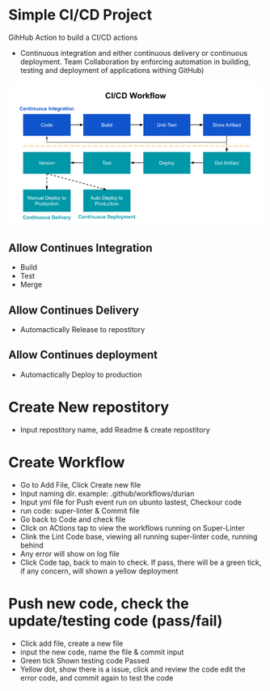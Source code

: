 # Simple CI/CD Project


GihHub Action to build a CI/CD actions
* Continuous integration and either continuous delivery or continuous deployment. Team Collaboration by enforcing automation in building, testing and deployment of applications withing GitHub)



![CI_CD_worflow](CI_CD_worflow.png)


## Allow Continues Integration 

* Build 
* Test
* Merge

## Allow Continues Delivery

* Automactically Release to repostitory 

## Allow Continues deployment 

* Automactically Deploy to production

# Create New repostitory

* Input repostitory name, add Readme & create repostitory

# Create Workflow

* Go to Add File, Click Create new file
* Input  naming dir. example:  .github/workflows/durian
* Input yml file for Push event run on ubunto lastest, Checkour code
* run code: super-linter & Commit file
* Go back to Code and check file 
* Click on ACtions tap to view the workflows running on Super-Linter
* Clink the Lint Code base, viewing all running super-linter code, running behind
* Any error will show on log file
* Click Code tap, back to main to check. If pass, there will be a green tick, if any concern, will shown a yellow deployment

# Push new code, check the update/testing code (pass/fail)

* Click add file, create a new file
* input the new code, name the file & commit input
* Green tick Shown testing code Passed
* Yellow dot, show there is a issue, click and review the code edit the error code, and commit again to test the code

